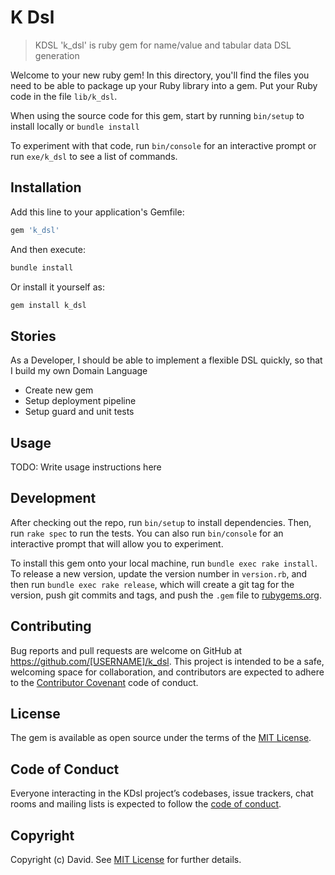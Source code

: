 # K Dsl

> KDSL &#x27;k_dsl&#x27; is ruby gem for name/value and tabular data DSL generation

Welcome to your new ruby gem! In this directory, you'll find the files you need to be able to package up your Ruby library into a gem. Put your Ruby code in the file `lib/k_dsl`.

When using the source code for this gem, start by running `bin/setup` to install locally or `bundle install`

To experiment with that code, run `bin/console` for an interactive prompt or run `exe/k_dsl` to see a list of commands.

## Installation

Add this line to your application's Gemfile:

```ruby
gem 'k_dsl'
```

And then execute:

```bash
bundle install
```

Or install it yourself as:

```bash
gem install k_dsl
```

## Stories


As a Developer, I should be able to implement a flexible DSL quickly, so that I build my own Domain Language

- Create new gem
- Setup deployment pipeline
- Setup guard and unit tests


## Usage

TODO: Write usage instructions here

## Development

After checking out the repo, run `bin/setup` to install dependencies. Then, run `rake spec` to run the tests. You can also run `bin/console` for an interactive prompt that will allow you to experiment.

To install this gem onto your local machine, run `bundle exec rake install`. To release a new version, update the version number in `version.rb`, and then run `bundle exec rake release`, which will create a git tag for the version, push git commits and tags, and push the `.gem` file to [rubygems.org](https://rubygems.org).

## Contributing

Bug reports and pull requests are welcome on GitHub at https://github.com/[USERNAME]/k_dsl. This project is intended to be a safe, welcoming space for collaboration, and contributors are expected to adhere to the [Contributor Covenant](http://contributor-covenant.org) code of conduct.

## License

The gem is available as open source under the terms of the [MIT License](https://opensource.org/licenses/MIT).

## Code of Conduct

Everyone interacting in the KDsl project’s codebases, issue trackers, chat rooms and mailing lists is expected to follow the [code of conduct](https://github.com/[USERNAME]/k_dsl/blob/master/CODE_OF_CONDUCT.md).

## Copyright

Copyright (c) David. See [MIT License](LICENSE.txt) for further details.

